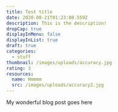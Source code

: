 ```yaml
---
title: Test title
date: 2020-08-21T01:23:08.559Z
description: This is the description!
dropCap: true
displayInMenu: false
displayInList: true
draft: true
categories:
  - stuff
thumbnail: /images/uploads/accuracy.jpg
rating: 3
resources:
  name: Hmmmm
  src: /images/uploads/accuracy2.jpg
---
```

My wonderful blog post goes here